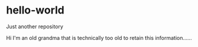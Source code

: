 # hello-world
Just another repository


Hi I'm an old grandma that is technically too old to retain this information......
